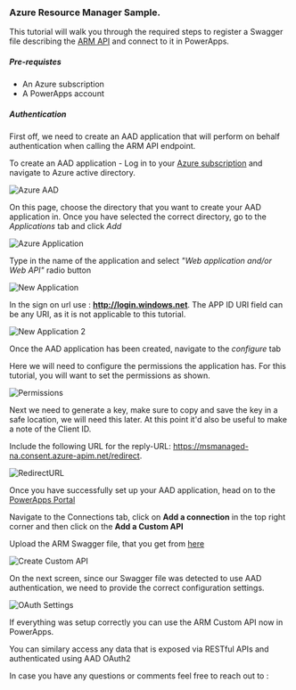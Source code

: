 ### Azure Resource Manager Sample. 

This tutorial will walk you through the required steps to register a Swagger file describing the [ARM API](https://msdn.microsoft.com/en-us/library/azure/dn790568.aspx) and connect to it in PowerApps. 

##### Pre-requistes

* An Azure subscription
* A PowerApps account

##### Authentication

First off, we need to create an AAD application that will perform on behalf authentication when calling the ARM API endpoint. 

To create an AAD application - Log in to your [Azure subscription](https://management.windowsazure.com) and navigate to Azure active directory.

![](./images/AzureAAD.PNG "Azure AAD")

On this page, choose the directory that you want to create your AAD application in. Once you have selected the correct directory, go to the _Applications_ tab and click _Add_

![](./images/AzureApplication.PNG "Azure Application")

Type in the name of the application and select _"Web application and/or Web API"_ radio button

![](./images/NewApplication.PNG "New Application")

In the sign on url use : __http://login.windows.net__. The APP ID URI field can be any URI, as it is not applicable to this tutorial. 

![](./images/NewApplication2.PNG "New Application 2")

Once the AAD application has been created, navigate to the _configure_ tab

Here we will need to configure the permissions the application has. For this tutorial, you will want to set the permissions as shown. 

![](./images/Permissions.PNG "Permissions")

Next we need to generate a key, make sure to copy and save the key in a safe location, we will need this later. At this point it'd also be useful to make a note of the Client ID. 

Include the following URL for the reply-URL: https://msmanaged-na.consent.azure-apim.net/redirect. 

![](./images/RedirectURL.PNG "RedirectURL")

Once you have successfully set up your AAD application, head on to the [PowerApps Portal](https://web.powerapps.com)

Navigate to the Connections tab, click on __Add a connection__ in the top right corner and then click on the __Add a Custom API__

Upload the ARM Swagger file, that you get from [here](./AzureResourceManager.json)

![](./images/CreateCustom.PNG "Create Custom API ")

On the next screen, since our Swagger file was detected to use AAD authentication, we need to provide the correct configuration settings. 

![](./images/OAuthSettings.PNG "OAuth Settings")


If everything was setup correctly you can use the ARM Custom API now in PowerApps.

You can similary access any data that is exposed via RESTful APIs and authenticated using AAD OAuth2

In case you have any questions or comments feel free to reach out to :